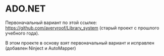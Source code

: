 # ADO.NET
Первоначальный вариант по этой ссылке: https://github.com/averyroof/Library_system (старый проект с прошлого учебного года).


В этом проекте в основу взят первоначальный вариант и исправлен (добавлен Ninject и AutoMapper)
